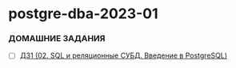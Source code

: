 # postgre-dba-2023-01
### ДОМАШНИЕ ЗАДАНИЯ

- [ ] [ДЗ1 (02. SQL и реляционные СУБД. Введение в PostgreSQL)](https://github.com/alex-psql/postgre-dba-2023-01/blob/main/%D0%94%D0%BE%D0%BC%D0%B0%D1%88%D0%BD%D0%B8%D0%B5%20%D0%B7%D0%B0%D0%B4%D0%B0%D0%BD%D0%B8%D1%8F/dz1.md)
